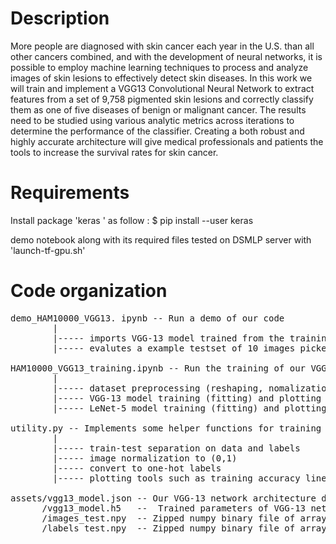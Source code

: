 Description
===========
More people are diagnosed with skin cancer each year in the U.S. than all other cancers combined, and with the development of neural networks, it is possible to employ machine learning techniques to process and analyze images of skin lesions to effectively detect skin diseases. In this work we will train and implement a VGG13 Convolutional Neural Network to extract features from a set of 9,758 pigmented skin lesions and correctly classify them as one of five diseases of benign or malignant cancer. The results need to be studied using various analytic metrics across iterations to determine the performance of the classifier. Creating a both robust and highly accurate architecture will give medical professionals and patients the tools to increase the survival rates for skin cancer.

Requirements
============
Install package 'keras ' as follow :
$ pip install --user keras

demo notebook along with its required files tested on DSMLP server with 'launch-tf-gpu.sh'

Code organization
=================
<pre>
demo_HAM10000_VGG13. ipynb -- Run a demo of our code 
        |
        |----- imports VGG-13 model trained from the training notebook below 
        |----- evalutes a example testset of 10 images picked from the complete dataset 
        
HAM10000_VGG13_training.ipynb -- Run the training of our VGG-13 model on complete HAM10000 dataset
        |
        |----- dataset preprocessing (reshaping, nomalization, one-hot labels)
        |----- VGG-13 model training (fitting) and plotting of training acc/loss history
        |----- LeNet-5 model training (fitting) and plotting of training acc/loss history as comparison
        
utility.py -- Implements some helper functions for training and displaying
        |
        |----- train-test separation on data and labels 
        |----- image normalization to (0,1)
        |----- convert to one-hot labels
        |----- plotting tools such as training accuracy line plots and example image displays

assets/vgg13_model.json -- Our VGG-13 network architecture definition
      /vgg13_model.h5   --  Trained parameters of VGG-13 network on HAM10000 datasets
      /images_test.npy  -- Zipped numpy binary file of arrays of test images
      /labels_test.npy  -- Zipped numpy binary file of arrays of test labels
</pre>
